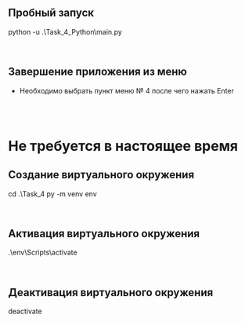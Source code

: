 ## Пробный запуск
python -u .\Task_4_Python\main.py

<br>

## Завершение приложения из меню
- Необходимо выбрать пункт меню № 4 после чего нажать Enter

<br>

<br>

# Не требуется в настоящее время
## Создание виртуального окружения
cd .\Task_4
py -m venv env

<br>

## Активация виртуального окружения
.\env\Scripts\activate

<br>

## Деактивация виртуального окружения
deactivate
